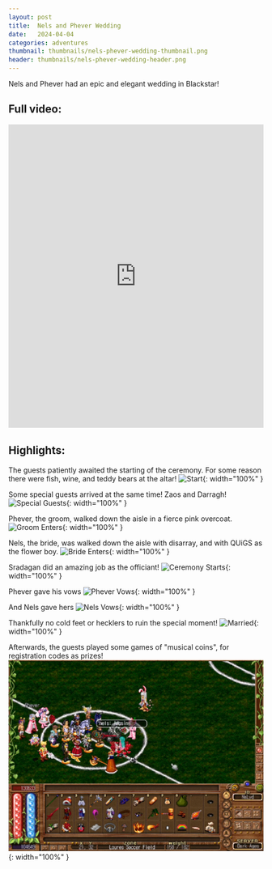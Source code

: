 ```yaml
---
layout: post
title:  Nels and Phever Wedding
date:   2024-04-04
categories: adventures
thumbnail: thumbnails/nels-phever-wedding-thumbnail.png
header: thumbnails/nels-phever-wedding-header.png
---
```


Nels and Phever had an epic and elegant wedding in Blackstar!


## Full video:

<iframe width="100%" height="600" src="https://www.youtube.com/embed/lBrcjoU0Nok?si=yQgJGvUK87vcUTnk" title="YouTube video player" frameborder="0" allow="accelerometer; autoplay; clipboard-write; encrypted-media; gyroscope; picture-in-picture; web-share" referrerpolicy="strict-origin-when-cross-origin" allowfullscreen></iframe>


## Highlights:

The guests patiently awaited the starting of the ceremony. For some reason there were fish, wine, and teddy bears at the altar!
![Start](/assets/img/weddings/nels-phever/pre-ceremony.png){: width="100%" }

Some special guests arrived at the same time! Zaos and Darragh!
![Special Guests](/assets/img/weddings/nels-phever/special-guests.png){: width="100%" }

Phever, the groom, walked down the aisle in a fierce pink overcoat.
![Groom Enters](/assets/img/weddings/nels-phever/groom-walks-aisle.png){: width="100%" }

Nels, the bride, was walked down the aisle with disarray, and with QUiGS as the flower boy.
![Bride Enters](/assets/img/weddings/nels-phever/bride-walks-aisle.png){: width="100%" }

Sradagan did an amazing job as the officiant!
![Ceremony Starts](/assets/img/weddings/nels-phever/ceremony-starts.png){: width="100%" }

Phever gave his vows
![Phever Vows](/assets/img/weddings/nels-phever/phever-vows.png){: width="100%" }

And Nels gave hers
![Nels Vows](/assets/img/weddings/nels-phever/nels-vows.png){: width="100%" }

Thankfully no cold feet or hecklers to ruin the special moment!
![Married](/assets/img/weddings/nels-phever/married.png){: width="100%" }

Afterwards, the guests played some games of "musical coins", for registration codes as prizes!
![Musical Coins](/assets/img/weddings/nels-phever/musical-coins.png){: width="100%" }


